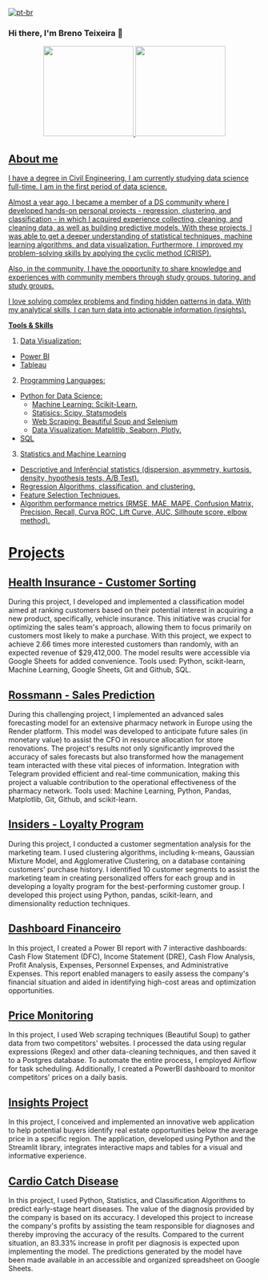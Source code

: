 [![pt-br](https://img.shields.io/badge/lang-pt--br-green.svg)](https://github.com/BrenoTeixeira/BrenoTeixeira/blob/main/README.pt.md)

### Hi there, I'm Breno Teixeira 👋
<div align="center">
<a href="https://github.com/BrenoTeixeira">
<img height="180em" src="https://github-readme-stats.vercel.app/api?username=BrenoTeixeira&show_icons=true&theme=gruvbox"
/>
<img  height="180em"                                   
src="https://github-readme-stats.vercel.app/api/top-langs/?username=BrenoTeixeira&theme=gruvbox&layout=compact"
/>                      
</div>


## About me
I have a degree in Civil Engineering, I am currently studying data science full-time. I am in the first period of data science.


Almost a year ago, I became a member of a DS community where I developed hands-on personal projects - regression, clustering, and classification - in which I acquired experience collecting, cleaning, and cleaning data, as well as building predictive models. With these projects, I was able to get a deeper understanding of statistical techniques, machine learning algorithms, and data visualization. Furthermore, I improved my problem-solving skills by applying the cyclic method (CRISP).

Also, in the community, I have the opportunity to share knowledge and experiences with community members through study groups, tutoring, and study groups.

I love solving complex problems and finding hidden patterns in data. With my analytical skills, I can turn data into actionable information (insights).

**Tools & Skills**

1. Data Visualization:
  - Power BI
  - Tableau
    
2. Programming Languages:
  - Python for Data Science:
    - Machine Learning: Scikit-Learn,
    - Statisics: Scipy, Statsmodels
    - Web Scraping: Beautiful Soup and Selenium
    - Data Visualization: Matplitlib, Seaborn, Plotly.
  - SQL
    
3. Statistics and Machine Learning
  - Descriptive and Inferêncial statistics (dispersion, asymmetry, kurtosis, density, hypothesis tests, A/B Test).
  - Regression Algorithms, classification, and clustering.
  - Feature Selection Techniques.
  - Algorithm performance metrics (RMSE, MAE, MAPE, Confusion Matrix, Precision, Recall, Curva ROC, Lift Curve, AUC, Sillhoute score, elbow method).


# Projects

## [Health Insurance - Customer Sorting](https://github.com/BrenoTeixeira/health_insurance_ranking)

During this project, I developed and implemented a classification model aimed at ranking customers based on their potential interest in acquiring a new product, specifically, vehicle insurance. This initiative was crucial for optimizing the sales team's approach, allowing them to focus primarily on customers most likely to make a purchase. With this project, we expect to achieve 2.66 times more interested customers than randomly, with an expected revenue of $29,412,000. The model results were accessible via Google Sheets for added convenience. Tools used: Python, scikit-learn, Machine Learning, Google Sheets, Git and Github, SQL.

## [Rossmann - Sales Prediction](https://github.com/BrenoTeixeira/rossman-sales-prediction-project)


During this challenging project, I implemented an advanced sales forecasting model for an extensive pharmacy network in Europe using the Render platform. This model was developed to anticipate future sales (in monetary value) to assist the CFO in resource allocation for store renovations. The project's results not only significantly improved the accuracy of sales forecasts but also transformed how the management team interacted with these vital pieces of information. Integration with Telegram provided efficient and real-time communication, making this project a valuable contribution to the operational effectiveness of the pharmacy network. Tools used: Machine Learning, Python, Pandas, Matplotlib, Git, Github, and scikit-learn.

## [Insiders - Loyalty Program](https://github.com/BrenoTeixeira/insider_fidelity_program)

During this project, I conducted a customer segmentation analysis for the marketing team. I used clustering algorithms, including k-means, Gaussian Mixture Model, and Agglomerative Clustering, on a database containing customers' purchase history. I identified 10 customer segments to assist the marketing team in creating personalized offers for each group and in developing a loyalty program for the best-performing customer group. I developed this project using Python, pandas, scikit-learn, and dimensionality reduction techniques.

## [Dashboard Financeiro](https://brenoteixeira.github.io/porfolio/financial-report)

In this project, I created a Power BI report with 7 interactive dashboards: Cash Flow Statement (DFC), Income Statement (DRE), Cash Flow Analysis, Profit Analysis, Expenses, Personnel Expenses, and Administrative Expenses. This report enabled managers to easily assess the company's financial situation and aided in identifying high-cost areas and optimization opportunities.

## [Price Monitoring](https://github.com/BrenoTeixeira/star_jeans_ETL_and_visualization)

In this project, I used Web scraping techniques (Beautiful Soup) to gather data from two competitors' websites. I processed the data using regular expressions (Regex) and other data-cleaning techniques, and then saved it to a Postgres database. To automate the entire process, I employed Airflow for task scheduling. Additionally, I created a PowerBI dashboard to monitor competitors' prices on a daily basis.

## [Insights Project](https://github.com/BrenoTeixeira/house-rocket-insights-project)

In this project, I conceived and implemented an innovative web application to help potential buyers identify real estate opportunities below the average price in a specific region. The application, developed using Python and the Streamlit library, integrates interactive maps and tables for a visual and informative experience.

## [Cardio Catch Disease](https://github.com/BrenoTeixeira/cardio_catch_disease)

In this project, I used Python, Statistics, and Classification Algorithms to predict early-stage heart diseases. The value of the diagnosis provided by the company is based on its accuracy. I developed this project to increase the company's profits by assisting the team responsible for diagnoses and thereby improving the accuracy of the results. Compared to the current situation, an 83.33% increase in profit per diagnosis is expected upon implementing the model. The predictions generated by the model have been made available in an accessible and organized spreadsheet on Google Sheets.


